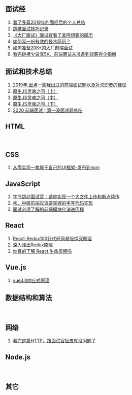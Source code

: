 ## 面试经
1. [看了多篇2019年的面经后的个人总结](https://www.cnblogs.com/strick/p/11819648.html)
2. [跳槽面试技巧记录](https://www.cnblogs.com/strick/p/12124272.html)
3. [《大厂面试》面试官看了直呼想要的简历](https://www.cnblogs.com/aobing/p/12117044.html)
4. [如何写一份有效的技术简历？](http://www.ruanyifeng.com/blog/2020/01/technical-resume.html)
5. [如何准备20K+的大厂前端面试](https://juejin.im/post/5e16e64f5188254be37422f8)
6. [看完跳槽少说涨5K，前端面试从准备到谈薪完全指南](https://juejin.im/post/5dfef50751882512444027eb)

## 面试和技术总结
1. [2019年,盘点一些我出过的前端面试题以及对求职者的建议](https://juejin.im/post/5e2715f06fb9a02fe34bc73c)
2. [原生JS灵魂之问（上）](https://juejin.im/post/5df5bcea6fb9a016091def69)
3. [原生JS灵魂之问（中）](https://juejin.im/post/5dbebbfa51882524c507fddb)
4. [原生JS灵魂之问（下）](https://juejin.im/post/5dd8b3a851882572f56b578f)
5. [2020 前端面试 | 第一波面试题总结](https://juejin.im/post/5e3d898cf265da5732551a56)

## HTML
&nbsp; 

## CSS
1. [从零实现一套属于自己的UI框架-发布到npm](https://juejin.im/post/5e200ee86fb9a02fdd38986d)

## JavaScript
1. [字节跳动面试官：请你实现一个大文件上传和断点续传](https://juejin.im/post/5dff8a26e51d4558105420ed)
2. [初、中级前端应该要掌握的手写代码实现](https://juejin.im/post/5e24590ef265da3e152d27bc)
3. [面试必须了解的前端模块化演进历程](https://juejin.im/post/5e2daa2cf265da3e3113a6ba)


## React
1. [React-Redux100行代码简易版探究原理](https://juejin.im/post/5e1995a66fb9a02fdc3a44b4)
2. [深入浅出Redux原理](https://zhuanlan.zhihu.com/p/50247513)
3. [你真的了解 React 生命周期吗](https://juejin.im/post/5df648836fb9a016526eba01)

## Vue.js
1. [vue3.0响应式原理](https://juejin.im/post/5e2d5222e51d454d776aae11)

## 数据结构和算法
&nbsp; 

## 网络
1. [看完这篇HTTP，跟面试官扯皮就没问题了](https://juejin.im/post/5e1870736fb9a02fef3a5dcb)

## Node.js
&nbsp; 

## 其它
&nbsp;
